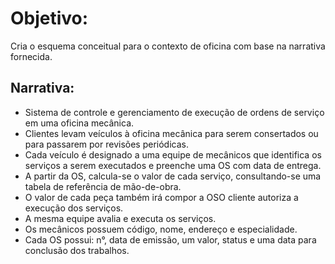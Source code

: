 # Objetivo:
Cria o esquema conceitual para o contexto de oficina com base na narrativa fornecida.

## Narrativa:
* Sistema de controle e gerenciamento de execução de ordens de serviço em uma oficina mecânica.
* Clientes levam veículos à oficina mecânica para serem consertados ou para passarem por revisões  periódicas.
* Cada veículo é designado a uma equipe de mecânicos que identifica os serviços a serem executados e preenche uma OS com data de entrega.
* A partir da OS, calcula-se o valor de cada serviço, consultando-se uma tabela de referência de mão-de-obra.
* O valor de cada peça também irá compor a OSO cliente autoriza a execução dos serviços.
* A mesma equipe avalia e executa os serviços.
* Os mecânicos possuem código, nome, endereço e especialidade.
* Cada OS possui: n°, data de emissão, um valor, status e uma data para conclusão dos trabalhos.
